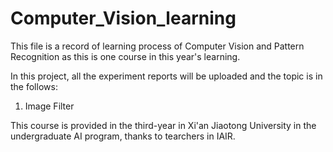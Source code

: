 # Computer_Vision_learning
This file is a record of learning process of Computer Vision and Pattern Recognition
as this is one course in this year's learning.

In this project, all the experiment reports will be uploaded and the topic is in the follows:
1. Image Filter

This course is provided in the third-year in Xi'an Jiaotong University in the undergraduate AI 
program, thanks to tearchers in IAIR.

